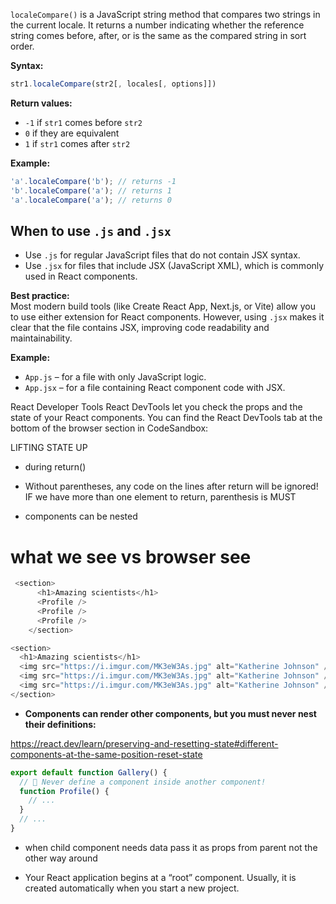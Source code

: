 `localeCompare()` is a JavaScript string method that compares two strings in the current locale. It returns a number indicating whether the reference string comes before, after, or is the same as the compared string in sort order.

**Syntax:**
```js
str1.localeCompare(str2[, locales[, options]])
```

**Return values:**
- `-1` if `str1` comes before `str2`
- `0` if they are equivalent
- `1` if `str1` comes after `str2`

**Example:**
```js
'a'.localeCompare('b'); // returns -1
'b'.localeCompare('a'); // returns 1
'a'.localeCompare('a'); // returns 0
```


## When to use `.js` and `.jsx`

- Use `.js` for regular JavaScript files that do not contain JSX syntax.
- Use `.jsx` for files that include JSX (JavaScript XML), which is commonly used in React components.

**Best practice:**  
Most modern build tools (like Create React App, Next.js, or Vite) allow you to use either extension for React components. However, using `.jsx` makes it clear that the file contains JSX, improving code readability and maintainability.

**Example:**
- `App.js` – for a file with only JavaScript logic.
- `App.jsx` – for a file containing React component code with JSX.

React Developer Tools 
React DevTools let you check the props and the state of your React components. You can find the React DevTools tab at the bottom of the browser section in CodeSandbox:


LIFTING STATE UP



* during return()
* Without parentheses, any code on the lines after return will be ignored! IF we have more than one element to return, parenthesis is MUST

* components can be nested
# what we see vs browser see
```js
 <section>
      <h1>Amazing scientists</h1>
      <Profile />
      <Profile />
      <Profile />
    </section>
```
```js
<section>
  <h1>Amazing scientists</h1>
  <img src="https://i.imgur.com/MK3eW3As.jpg" alt="Katherine Johnson" />
  <img src="https://i.imgur.com/MK3eW3As.jpg" alt="Katherine Johnson" />
  <img src="https://i.imgur.com/MK3eW3As.jpg" alt="Katherine Johnson" />
</section>
```
* **Components can render other components, but you must never nest their definitions:**

https://react.dev/learn/preserving-and-resetting-state#different-components-at-the-same-position-reset-state

```js
export default function Gallery() {
  // 🔴 Never define a component inside another component!
  function Profile() {
    // ...
  }
  // ...
}
```

* when child component needs data pass it as props from parent not the other way around

* Your React application begins at a “root” component. Usually, it is created automatically when you start a new project. 









